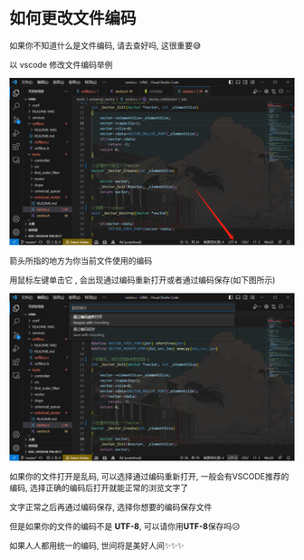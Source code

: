 # 如何更改文件编码

如果你不知道什么是文件编码, 请去查好吗, 这很重要😅

以 vscode 修改文件编码举例

![image-20230720132058002](md_picture/image-20230720132058002.png)

箭头所指的地方为你当前文件使用的编码

用鼠标左键单击它 , 会出现通过编码重新打开或者通过编码保存(如下图所示)

![image-20230720131203266](md_picture/image-20230720131203266.png)

如果你的文件打开是乱码, 可以选择通过编码重新打开, 一般会有VSCODE推荐的编码, 选择正确的编码后打开就能正常的浏览文字了

文字正常之后再通过编码保存, 选择你想要的编码保存文件



但是如果你的文件的编码不是 **UTF-8**, 可以请你用**UTF-8**保存吗😥

如果人人都用统一的编码, 世间将是美好人间✨✨✨
